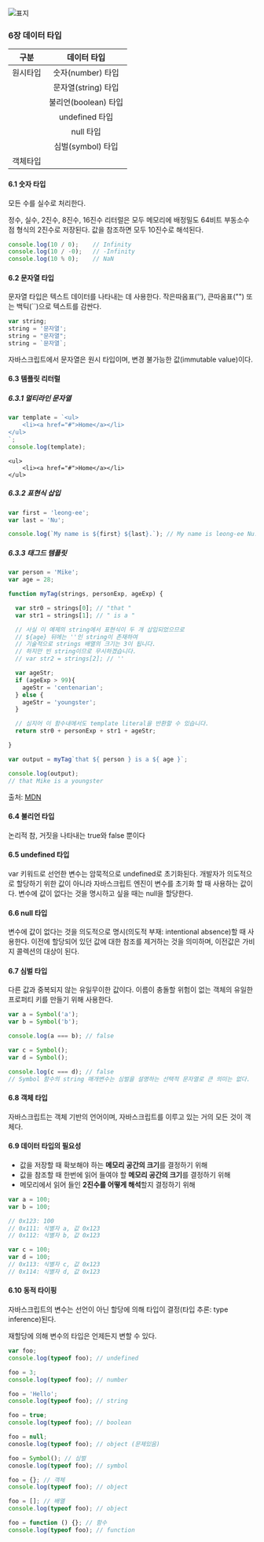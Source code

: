 ![표지](https://image.aladin.co.kr/product/25155/25/cover500/k282633473_1.jpg)

### 6장 데이터 타입

|        구분         |     데이터 타입      |
|:-----------------:|:---------------:|
|       원시타입        |  숫자(number) 타입  |
|                   | 문자열(string) 타입  |
|                   | 불리언(boolean) 타입 |
|                   |  undefined 타입   |
|                   |     null 타입     |
|                   |  심벌(symbol) 타입  |
|       객체타입        |                 |

#### 6.1 숫자 타입
모든 수를 실수로 처리한다.

정수, 실수, 2진수, 8진수, 16진수 리터럴은 모두 메모리에 배정밀도 64비트 부동소수점 형식의 2진수로 저장된다.
값을 참조하면 모두 10진수로 해석된다.

```javascript
console.log(10 / 0);    // Infinity
console.log(10 / -0);   // -Infinity
console.log(10 % 0);    // NaN
```

#### 6.2 문자열 타입
문자열 타입은 텍스트 데이터를 나타내는 데 사용한다.
작은따옴표(''), 큰따옴표("") 또는 백틱(``)으로 텍스트를 감싼다.
```javascript
var string;
string = '문자열';
string = "문자열";
string = `문자열`;
```
자바스크립트에서 문자열은 원시 타입이며, 변경 불가능한 값(immutable value)이다.

#### 6.3 템플릿 리터럴

##### 6.3.1 멀티라인 문자열
```javascript
var template = `<ul>
    <li><a href="#">Home</a></li>
</ul>
`;
console.log(template);
```
```text
<ul>
    <li><a href="#">Home</a></li>
</ul>
```

##### 6.3.2 표현식 삽입
```javascript
var first = 'leong-ee';
var last = 'Nu';

console.log(`My name is ${first} ${last}.`); // My name is leong-ee Nu.
```

##### 6.3.3 태그드 템플릿
```javascript
var person = 'Mike';
var age = 28;

function myTag(strings, personExp, ageExp) {

  var str0 = strings[0]; // "that "
  var str1 = strings[1]; // " is a "

  // 사실 이 예제의 string에서 표현식이 두 개 삽입되었으므로
  // ${age} 뒤에는 ''인 string이 존재하여
  // 기술적으로 strings 배열의 크기는 3이 됩니다.
  // 하지만 빈 string이므로 무시하겠습니다.
  // var str2 = strings[2]; // ''

  var ageStr;
  if (ageExp > 99){
    ageStr = 'centenarian';
  } else {
    ageStr = 'youngster';
  }

  // 심지어 이 함수내에서도 template literal을 반환할 수 있습니다.
  return str0 + personExp + str1 + ageStr;

}

var output = myTag`that ${ person } is a ${ age }`;

console.log(output);
// that Mike is a youngster
```
출처: [MDN](https://developer.mozilla.org/ko/docs/Web/JavaScript/Reference/Template_literals#tagged_templates)

#### 6.4 불리언 타입
논리적 참, 거짓을 나타내는 true와 false 뿐이다

#### 6.5 undefined 타입
var 키워드로 선언한 변수는 암묵적으로 undefined로 초기화된다.
개발자가 의도적으로 할당하기 위한 값이 아니라 자바스크립트 엔진이 변수를 초기화 할 때 사용하는 값이다.
변수에 값이 없다는 것을 명시하고 싶을 때는 null을 할당한다.

#### 6.6 null 타입
변수에 값이 없다는 것을 의도적으로 명시(의도적 부재: intentional absence)할 때 사용한다.
이전에 할당되어 있던 값에 대한 참조를 제거하는 것을 의미하며, 이전값은 가비지 콜렉션의 대상이 된다.

#### 6.7 심벌 타입
다른 값과 중복되지 않는 유일무이한 값이다.
이름이 충돌할 위험이 없는 객체의 유일한 프로퍼티 키를 만들기 위해 사용한다.
```javascript
var a = Symbol('a');
var b = Symbol('b');

console.log(a === b); // false

var c = Symbol();
var d = Symbol();

console.log(c === d); // false
// Symbol 함수의 string 매개변수는 심벌을 설명하는 선택적 문자열로 큰 의미는 없다.
```

#### 6.8 객체 타입
자바스크립트는 객체 기반의 언어이며, 자바스크립트를 이루고 있는 거의 모든 것이 객체다.

#### 6.9 데이터 타입의 필요성
- 값을 저장할 때 확보해야 하는 **메모리 공간의 크기**를 결정하기 위해
- 값을 참조할 때 한번에 읽어 들여야 할 **메모리 공간의 크기**를 결정하기 위해
- 메모리에서 읽어 들인 **2진수를 어떻게 해석**할지 결정하기 위해

```javascript
var a = 100;
var b = 100;

// 0x123: 100
// 0x111: 식별자 a, 값 0x123
// 0x112: 식별자 b, 값 0x123

var c = 100;
var d = 100;
// 0x113: 식별자 c, 값 0x123
// 0x114: 식별자 d, 값 0x123
```

#### 6.10 동적 타이핑
자바스크립트의 변수는 선언이 아닌 할당에 의해 타입이 결정(타입 추론: type inference)된다.

재할당에 의해 변수의 타입은 언제든지 변할 수 있다.
```javascript
var foo;
console.log(typeof foo); // undefined

foo = 3;
console.log(typeof foo); // number

foo = 'Hello';
console.log(typeof foo); // string

foo = true;
console.log(typeof foo); // boolean

foo = null;
conosle.log(typeof foo); // object (문제있음)

foo = Symbol(); // 심벌
conosle.log(typeof foo); // symbol

foo = {}; // 객체
console.log(typeof foo); // object

foo = []; // 배열
console.log(typeof foo); // object

foo = function () {}; // 함수
console.log(typeof foo); // function
```
